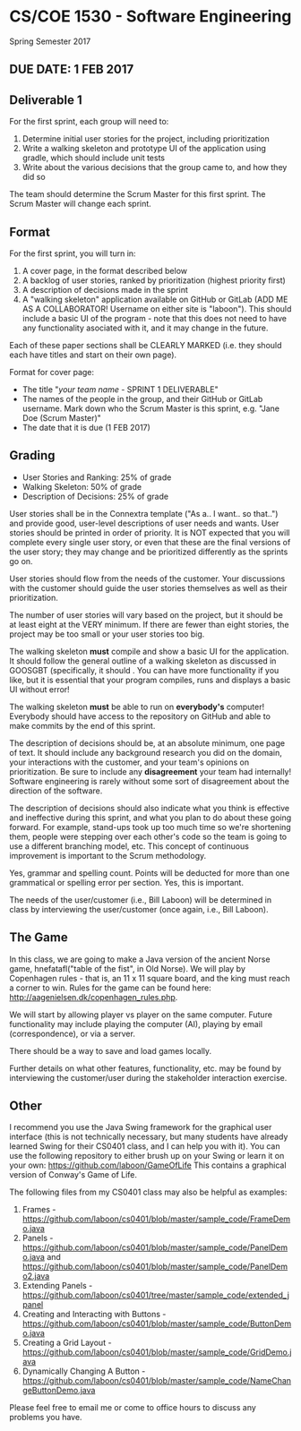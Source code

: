 # CS/COE 1530 - Software Engineering
Spring Semester 2017

## DUE DATE: 1 FEB 2017

## Deliverable 1

For the first sprint, each group will need to:

1. Determine initial user stories for the project, including prioritization
2. Write a walking skeleton and prototype UI of the application using gradle, which should include unit tests 
3. Write about the various decisions that the group came to, and how they did so

The team should determine the Scrum Master for this first sprint.  The Scrum Master will change each sprint.

## Format

For the first sprint, you will turn in:

1. A cover page, in the format described below
2. A backlog of user stories, ranked by prioritization (highest priority first)
3. A description of decisions made in the sprint
3. A "walking skeleton" application available on GitHub or GitLab (ADD ME AS A COLLABORATOR!  Username on either site is "laboon").  This should include a basic UI of the program - note that this does not need to have any functionality asociated with it, and it may change in the future.

Each of these paper sections shall be CLEARLY MARKED (i.e. they should each have titles and start on their own page).

Format for cover page:
* The title "*your team name* - SPRINT 1 DELIVERABLE"
* The names of the people in the group, and their GitHub or GitLab username.  Mark down who the Scrum Master is this sprint, e.g. "Jane Doe (Scrum Master)"
* The date that it is due (1 FEB 2017)

## Grading
* User Stories and Ranking: 25% of grade
* Walking Skeleton: 50% of grade
* Description of Decisions: 25% of grade

User stories shall be in the Connextra template ("As a.. I want.. so that..") and provide good, user-level descriptions of user needs and wants.  User stories should be printed in order of priority.  It is NOT expected that you will complete every single user story, or even that these are the final versions of the user story; they may change and be prioritized differently as the sprints go on.

User stories should flow from the needs of the customer.  Your discussions with the customer should guide the user stories themselves as well as their prioritization.

The number of user stories will vary based on the project, but it should be at least eight at the VERY minimum.  If there are fewer than eight stories, the project may be too small or your user stories too big.

The walking skeleton __must__ compile and show a basic UI for the application.  It should follow the general outline of a walking skeleton as discussed in GOOSGBT (specifically, it should .  You can have more functionality if you like, but it is essential that your program compiles, runs and displays a basic UI without error!

The walking skeleton __must__ be able to run on __everybody's__ computer!  Everybody should have access to the repository on GitHub and able to make commits by the end of this sprint.

The description of decisions should be, at an absolute minimum, one page of text.  It should include any background research you did on the domain, your interactions with the customer, and your team's opinions on prioritization.  Be sure to include any __disagreement__ your team had internally!  Software engineering is rarely without some sort of disagreement about the direction of the software. 

The description of decisions should also indicate what you think is effective and ineffective during this sprint, and what you plan to do about these going forward.  For example, stand-ups took up too much time so we're shortening them, people were stepping over each other's code so the team is going to use a different branching model, etc.  This concept of continuous improvement is important to the Scrum methodology.

Yes, grammar and spelling count.  Points will be deducted for more than one grammatical or spelling error per section.  Yes, this is important.

The needs of the user/customer (i.e., Bill Laboon) will be determined in class by interviewing the user/customer (once again, i.e., Bill Laboon).

## The Game

In this class, we are going to make a Java version of the ancient Norse game, hnefatafl("table of the fist", in Old Norse).  We will play by Copenhagen rules - that is, an 11 x 11 square board, and the king must reach a corner to win.  Rules for the game can be found here: http://aagenielsen.dk/copenhagen_rules.php.

We will start by allowing player vs player on the same computer.  Future functionality may include playing the computer (AI), playing by email (correspondence), or via a server.

There should be a way to save and load games locally.

Further details on what other features, functionality, etc. may be found by interviewing the customer/user during the stakeholder interaction exercise.

## Other

I recommend you use the Java Swing framework for the graphical user interface (this is not technically necessary, but many students have already learned Swing for their CS0401 class, and I can help you with it).  You can use the following repository to either brush up on your Swing or learn it on your own: https://github.com/laboon/GameOfLife This contains a graphical version of Conway's Game of Life.

The following files from my CS0401 class may also be helpful as examples:

1. Frames - https://github.com/laboon/cs0401/blob/master/sample_code/FrameDemo.java
1. Panels - https://github.com/laboon/cs0401/blob/master/sample_code/PanelDemo.java and https://github.com/laboon/cs0401/blob/master/sample_code/PanelDemo2.java
2. Extending Panels - https://github.com/laboon/cs0401/tree/master/sample_code/extended_jpanel
3. Creating and Interacting with Buttons - https://github.com/laboon/cs0401/blob/master/sample_code/ButtonDemo.java
4. Creating a Grid Layout - https://github.com/laboon/cs0401/blob/master/sample_code/GridDemo.java
5. Dynamically Changing A Button - https://github.com/laboon/cs0401/blob/master/sample_code/NameChangeButtonDemo.java

Please feel free to email me or come to office hours to discuss any problems you have.
